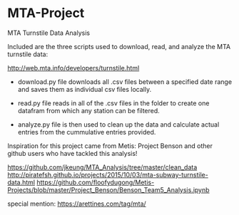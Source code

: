 # MTA-Project
MTA Turnstile Data Analysis

Included are the three scripts used to download, read, and analyze the MTA turnstile data:

http://web.mta.info/developers/turnstile.html

- download.py file downloads all .csv files between a specified date range and saves them as individual csv files locally. 

- read.py file reads in all of the .csv files in the folder to create one datafram from which any station can be filtered.

- analyze.py file is then used to clean up the data and calculate actual entries from the cummulative entries provided. 

Inspiration for this project came from Metis: Project Benson and other github users who have tackled this analysis! 

https://github.com/jkeung/MTA_Analysis/tree/master/clean_data
http://piratefsh.github.io/projects/2015/10/03/mta-subway-turnstile-data.html
https://github.com/floofydugong/Metis-Projects/blob/master/Project_Benson/Benson_Team5_Analysis.ipynb

special mention:
https://arettines.com/tag/mta/

